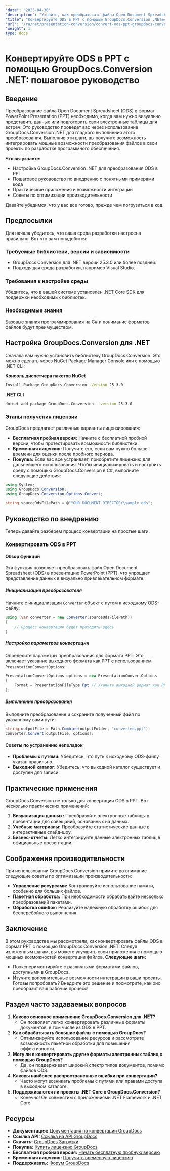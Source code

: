 ```yaml
---
"date": "2025-04-30"
"description": "Узнайте, как преобразовать файлы Open Document Spreadsheet (ODS) в презентации PowerPoint (PPT) с помощью GroupDocs.Conversion для .NET с помощью подробного пошагового руководства."
"title": "Конвертируйте ODS в PPT с помощью GroupDocs.Conversion .NET&#58; Пошаговое руководство"
"url": "/ru/net/presentation-conversion/convert-ods-ppt-groupdocs-conversion-net/"
"weight": 1
type: docs
---
```

# Конвертируйте ODS в PPT с помощью GroupDocs.Conversion .NET: пошаговое руководство
## Введение
Преобразование файла Open Document Spreadsheet (ODS) в формат PowerPoint Presentation (PPT) необходимо, когда вам нужно визуально представить данные или подготовить свои электронные таблицы для встреч. Это руководство проведет вас через использование GroupDocs.Conversion .NET для гладкого выполнения этого преобразования.
Выполнив эти шаги, вы получите возможность интегрировать мощные возможности преобразования файлов в свои проекты по разработке программного обеспечения.

**Что вы узнаете:**
- Настройка GroupDocs.Conversion .NET для преобразования ODS в PPT
- Пошаговое руководство по внедрению с понятными примерами кода
- Практические приложения и возможности интеграции
- Советы по оптимизации производительности

Давайте убедимся, что у вас все готово, прежде чем погрузиться в код.
## Предпосылки
Для начала убедитесь, что ваша среда разработки настроена правильно. Вот что вам понадобится:

### Требуемые библиотеки, версии и зависимости
- GroupDocs.Conversion для .NET версии 25.3.0 или более поздней.
- Подходящая среда разработки, например Visual Studio.

### Требования к настройке среды
Убедитесь, что в вашей системе установлен .NET Core SDK для поддержки необходимых библиотек.

### Необходимые знания
Базовые знания программирования на C# и понимание форматов файлов будут преимуществом.
## Настройка GroupDocs.Conversion для .NET
Сначала вам нужно установить библиотеку GroupDocs.Conversion. Это можно сделать через NuGet Package Manager Console или с помощью .NET CLI:

**Консоль диспетчера пакетов NuGet**
```bash
Install-Package GroupDocs.Conversion -Version 25.3.0
```

**.NET CLI**
```bash
dotnet add package GroupDocs.Conversion --version 25.3.0
```
### Этапы получения лицензии
GroupDocs предлагает различные варианты лицензирования:
- **Бесплатная пробная версия:** Начните с бесплатной пробной версии, чтобы протестировать возможности библиотеки.
- **Временная лицензия:** Получите его, если вам нужно больше времени для оценки после пробного периода.
- **Покупка:** Если вас все устраивает, приобретите лицензию для дальнейшего использования.
Чтобы инициализировать и настроить среду с помощью GroupDocs.Conversion в C#, выполните следующие действия:
```csharp
using System;
using GroupDocs.Conversion;
using GroupDocs.Conversion.Options.Convert;

string sourceOdsFilePath = @"YOUR_DOCUMENT_DIRECTORY\sample.ods";
```
## Руководство по внедрению
Теперь давайте разберем процесс конвертации на простые шаги.
### Конвертировать ODS в PPT
#### Обзор функций
Эта функция позволяет преобразовать файл Open Document Spreadsheet (ODS) в презентацию PowerPoint (PPT), что упрощает представление данных в визуально привлекательном формате.
##### Инициализация преобразователя
Начните с инициализации `Converter` объект с путем к исходному ODS-файлу:
```csharp
using (var converter = new Converter(sourceOdsFilePath))
{
    // Процесс конвертации будет проходить здесь
}
```
##### Настройка параметров конвертации
Определите параметры преобразования для формата PPT. Это включает указание выходного формата как PPT с использованием `PresentationConvertOptions`:
```csharp
PresentationConvertOptions options = new PresentationConvertOptions
{
    Format = PresentationFileType.Ppt // Укажите выходной формат как PPT
};
```
##### Выполнение преобразования
Выполните преобразование и сохраните полученный файл по указанному вами пути:
```csharp
string outputFile = Path.Combine(outputFolder, "converted.ppt");
converter.Convert(outputFile, options);
```
#### Советы по устранению неполадок
- **Проблемы с путями:** Убедитесь, что путь к исходному ODS-файлу указан правильно.
- **Выходной каталог:** Убедитесь, что выходной каталог существует и доступен для записи.
## Практические применения
GroupDocs.Conversion не только для конвертации ODS в PPT. Вот несколько практических применений:
1. **Визуализация данных:** Преобразуйте электронные таблицы в презентации для совещаний, основанных на данных.
2. **Учебные материалы:** Преобразуйте статистические данные в интерактивные слайд-шоу.
3. **Бизнес-отчеты:** Легко интегрируйте данные электронных таблиц в официальные презентации.
## Соображения производительности
При использовании GroupDocs.Conversion примите во внимание следующие советы по оптимизации производительности:
- **Управление ресурсами:** Контролируйте использование памяти, особенно для больших файлов.
- **Пакетная обработка:** При необходимости обрабатывайте несколько преобразований пакетами.
- **Обработка ошибок:** Реализуйте надежную обработку ошибок для бесперебойного выполнения.
## Заключение
В этом руководстве мы рассмотрели, как конвертировать файлы ODS в формат PPT с помощью GroupDocs.Conversion .NET. Следуя изложенным шагам, вы можете улучшить свои приложения с помощью мощных возможностей конвертации файлов.
**Следующие шаги:**
- Поэкспериментируйте с различными форматами файлов, доступными в GroupDocs.
- Изучите дополнительные возможности интеграции в ваши проекты.
Готовы попробовать? Внедрите это решение и посмотрите, как оно преобразит ваш рабочий процесс!
## Раздел часто задаваемых вопросов
1. **Каково основное применение GroupDocs.Conversion для .NET?**
   - Он позволяет легко конвертировать различные форматы документов, в том числе из ODS в PPT.
2. **Как обрабатывать большие файлы с помощью GroupDocs?**
   - Оптимизируйте использование ресурсов и рассмотрите возможность пакетной обработки для повышения эффективности.
3. **Могу ли я конвертировать другие форматы электронных таблиц с помощью GroupDocs?**
   - Да, он поддерживает широкий спектр типов документов, помимо файлов ODS.
4. **Каковы наиболее распространенные ошибки при конвертации?**
   - Часто могут возникать проблемы с путями или правами доступа в выходном каталоге.
5. **Поддерживаются ли проекты .NET Core с GroupDocs.Conversion?**
   - Конечно! Он совместим с приложениями .NET Framework и .NET Core.
## Ресурсы
- **Документация:** [Документация по конвертации GroupDocs](https://docs.groupdocs.com/conversion/net/)
- **Ссылка API:** [Ссылка на API GroupDocs](https://reference.groupdocs.com/conversion/net/)
- **Скачать:** [GroupDocs Загрузки](https://releases.groupdocs.com/conversion/net/)
- **Покупка:** [Купить лицензию GroupDocs](https://purchase.groupdocs.com/buy)
- **Бесплатная пробная версия:** [Начать бесплатную пробную версию](https://releases.groupdocs.com/conversion/net/)
- **Временная лицензия:** [Получить временную лицензию](https://purchase.groupdocs.com/temporary-license/)
- **Поддерживать:** [Форум GroupDocs](https://forum.groupdocs.com/c/conversion/10)